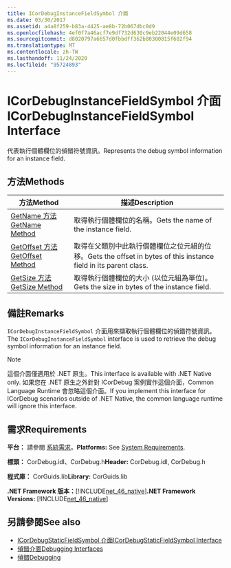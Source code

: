 ```yaml
---
title: ICorDebugInstanceFieldSymbol 介面
ms.date: 03/30/2017
ms.assetid: a4a8f259-b83a-4425-ae8b-72b067dbc0d9
ms.openlocfilehash: 4ef0f7a46acf7e9df732d630c9eb22044e09d658
ms.sourcegitcommit: d8020797a6657d0fbbdff362b80300815f682f94
ms.translationtype: MT
ms.contentlocale: zh-TW
ms.lasthandoff: 11/24/2020
ms.locfileid: "95724893"
---
```

# <a name="icordebuginstancefieldsymbol-interface"></a><span data-ttu-id="02cd3-102">ICorDebugInstanceFieldSymbol 介面</span><span class="sxs-lookup"><span data-stu-id="02cd3-102">ICorDebugInstanceFieldSymbol Interface</span></span>

<span data-ttu-id="02cd3-103">代表執行個體欄位的偵錯符號資訊。</span><span class="sxs-lookup"><span data-stu-id="02cd3-103">Represents the debug symbol information for an instance field.</span></span>  
  
## <a name="methods"></a><span data-ttu-id="02cd3-104">方法</span><span class="sxs-lookup"><span data-stu-id="02cd3-104">Methods</span></span>  
  
|<span data-ttu-id="02cd3-105">方法</span><span class="sxs-lookup"><span data-stu-id="02cd3-105">Method</span></span>|<span data-ttu-id="02cd3-106">描述</span><span class="sxs-lookup"><span data-stu-id="02cd3-106">Description</span></span>|  
|------------|-----------------|  
|[<span data-ttu-id="02cd3-107">GetName 方法</span><span class="sxs-lookup"><span data-stu-id="02cd3-107">GetName Method</span></span>](icordebuginstancefieldsymbol-getname-method.md)|<span data-ttu-id="02cd3-108">取得執行個體欄位的名稱。</span><span class="sxs-lookup"><span data-stu-id="02cd3-108">Gets the name of the instance field.</span></span>|  
|[<span data-ttu-id="02cd3-109">GetOffset 方法</span><span class="sxs-lookup"><span data-stu-id="02cd3-109">GetOffset Method</span></span>](icordebuginstancefieldsymbol-getoffset-method.md)|<span data-ttu-id="02cd3-110">取得在父類別中此執行個體欄位之位元組的位移。</span><span class="sxs-lookup"><span data-stu-id="02cd3-110">Gets the offset in bytes of this instance field in its parent class.</span></span>|  
|[<span data-ttu-id="02cd3-111">GetSize 方法</span><span class="sxs-lookup"><span data-stu-id="02cd3-111">GetSize Method</span></span>](icordebuginstancefieldsymbol-getsize-method.md)|<span data-ttu-id="02cd3-112">取得執行個體欄位的大小 (以位元組為單位)。</span><span class="sxs-lookup"><span data-stu-id="02cd3-112">Gets the size in bytes of the instance field.</span></span>|  
  
## <a name="remarks"></a><span data-ttu-id="02cd3-113">備註</span><span class="sxs-lookup"><span data-stu-id="02cd3-113">Remarks</span></span>  

 <span data-ttu-id="02cd3-114">`ICorDebugInstanceFieldSymbol` 介面用來擷取執行個體欄位的偵錯符號資訊。</span><span class="sxs-lookup"><span data-stu-id="02cd3-114">The `ICorDebugInstanceFieldSymbol` interface is used to retrieve the debug symbol information for an instance field.</span></span>  
  
> [!NOTE]
> <span data-ttu-id="02cd3-115">這個介面僅適用於 .NET 原生。</span><span class="sxs-lookup"><span data-stu-id="02cd3-115">This interface is available with .NET Native only.</span></span> <span data-ttu-id="02cd3-116">如果您在 .NET 原生之外針對 ICorDebug 案例實作這個介面，Common Language Runtime 會忽略這個介面。</span><span class="sxs-lookup"><span data-stu-id="02cd3-116">If you implement this interface for ICorDebug scenarios outside of .NET Native, the common language runtime will ignore this interface.</span></span>  
  
## <a name="requirements"></a><span data-ttu-id="02cd3-117">需求</span><span class="sxs-lookup"><span data-stu-id="02cd3-117">Requirements</span></span>  

 <span data-ttu-id="02cd3-118">**平台：** 請參閱 [系統需求](../../get-started/system-requirements.md)。</span><span class="sxs-lookup"><span data-stu-id="02cd3-118">**Platforms:** See [System Requirements](../../get-started/system-requirements.md).</span></span>  
  
 <span data-ttu-id="02cd3-119">**標頭：** CorDebug.idl、CorDebug.h</span><span class="sxs-lookup"><span data-stu-id="02cd3-119">**Header:** CorDebug.idl, CorDebug.h</span></span>  
  
 <span data-ttu-id="02cd3-120">**程式庫：** CorGuids.lib</span><span class="sxs-lookup"><span data-stu-id="02cd3-120">**Library:** CorGuids.lib</span></span>  
  
 <span data-ttu-id="02cd3-121">**.NET Framework 版本：**[!INCLUDE[net_46_native](../../../../includes/net-46-native-md.md)]</span><span class="sxs-lookup"><span data-stu-id="02cd3-121">**.NET Framework Versions:** [!INCLUDE[net_46_native](../../../../includes/net-46-native-md.md)]</span></span>  
  
## <a name="see-also"></a><span data-ttu-id="02cd3-122">另請參閱</span><span class="sxs-lookup"><span data-stu-id="02cd3-122">See also</span></span>

- [<span data-ttu-id="02cd3-123">ICorDebugStaticFieldSymbol 介面</span><span class="sxs-lookup"><span data-stu-id="02cd3-123">ICorDebugStaticFieldSymbol Interface</span></span>](icordebugstaticfieldsymbol-interface.md)
- [<span data-ttu-id="02cd3-124">偵錯介面</span><span class="sxs-lookup"><span data-stu-id="02cd3-124">Debugging Interfaces</span></span>](debugging-interfaces.md)
- [<span data-ttu-id="02cd3-125">偵錯</span><span class="sxs-lookup"><span data-stu-id="02cd3-125">Debugging</span></span>](index.md)
